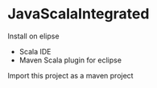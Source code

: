 # JavaScalaIntegrated

Install on elipse
- Scala IDE 
- Maven Scala plugin for eclipse

Import this project as a maven project

